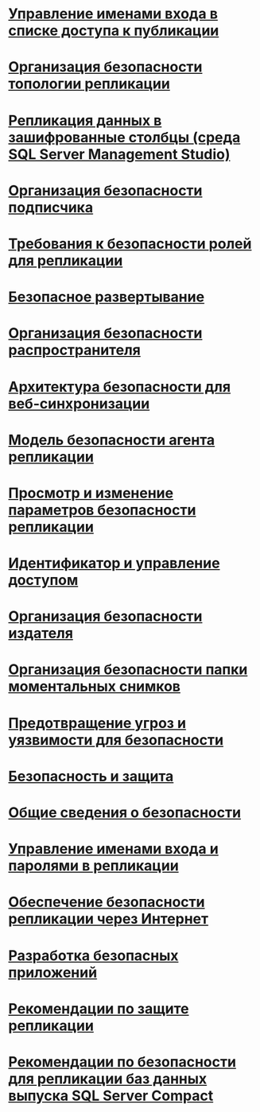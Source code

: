 # [Управление именами входа в списке доступа к публикации](manage-logins-in-the-publication-access-list.md)
# [Организация безопасности топологии репликации](secure-a-replication-topology.md)
# [Репликация данных в зашифрованные столбцы (среда SQL Server Management Studio)](replicate-data-in-encrypted-columns-sql-server-management-studio.md)
# [Организация безопасности подписчика](secure-the-subscriber.md)
# [Требования к безопасности ролей для репликации](security-role-requirements-for-replication.md)
# [Безопасное развертывание](secure-deployment-replication.md)
# [Организация безопасности распространителя](secure-the-distributor.md)
# [Архитектура безопасности для веб-синхронизации](security-architecture-for-web-synchronization.md)
# [Модель безопасности агента репликации](replication-agent-security-model.md)
# [Просмотр и изменение параметров безопасности репликации](view-and-modify-replication-security-settings.md)
# [Идентификатор и управление доступом](identity-and-access-control-replication.md)
# [Организация безопасности издателя](secure-the-publisher.md)
# [Организация безопасности папки моментальных снимков](secure-the-snapshot-folder.md)
# [Предотвращение угроз и уязвимости для безопасности](threat-and-vulnerability-mitigation-replication.md)
# [Безопасность и защита](security-and-protection-replication.md)
# [Общие сведения о безопасности](security-overview-replication.md)
# [Управление именами входа и паролями в репликации](manage-logins-and-passwords-in-replication.md)
# [Обеспечение безопасности репликации через Интернет](securing-replication-over-the-internet.md)
# [ Разработка безопасных приложений](secure-development-replication.md)
# [Рекомендации по защите репликации](replication-security-best-practices.md)
# [Рекомендации по безопасности для репликации баз данных выпуска SQL Server Compact](security-considerations-for-sql-server-compact-replication.md)
